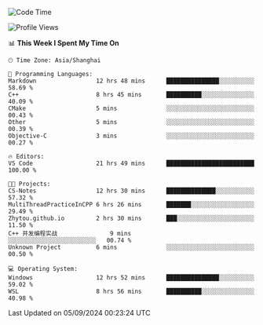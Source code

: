 <!--START_SECTION:waka-->
![Code Time](http://img.shields.io/badge/Code%20Time-1%2C953%20hrs%2058%20mins-blue)

![Profile Views](http://img.shields.io/badge/Profile%20Views-2-blue)

📊 **This Week I Spent My Time On** 

```text
🕑︎ Time Zone: Asia/Shanghai

💬 Programming Languages: 
Markdown                 12 hrs 48 mins      ███████████████░░░░░░░░░░   58.69 % 
C++                      8 hrs 45 mins       ██████████░░░░░░░░░░░░░░░   40.09 % 
CMake                    5 mins              ░░░░░░░░░░░░░░░░░░░░░░░░░   00.43 % 
Other                    5 mins              ░░░░░░░░░░░░░░░░░░░░░░░░░   00.39 % 
Objective-C              3 mins              ░░░░░░░░░░░░░░░░░░░░░░░░░   00.27 % 

🔥 Editors: 
VS Code                  21 hrs 49 mins      █████████████████████████   100.00 % 

🐱‍💻 Projects: 
CS-Notes                 12 hrs 30 mins      ██████████████░░░░░░░░░░░   57.32 % 
MultiThreadPracticeInCPP 6 hrs 26 mins       ███████░░░░░░░░░░░░░░░░░░   29.49 % 
Zhytou.github.io         2 hrs 30 mins       ███░░░░░░░░░░░░░░░░░░░░░░   11.50 % 
C++ 并发编程实战               9 mins              ░░░░░░░░░░░░░░░░░░░░░░░░░   00.74 % 
Unknown Project          6 mins              ░░░░░░░░░░░░░░░░░░░░░░░░░   00.50 % 

💻 Operating System: 
Windows                  12 hrs 52 mins      ███████████████░░░░░░░░░░   59.02 % 
WSL                      8 hrs 56 mins       ██████████░░░░░░░░░░░░░░░   40.98 % 
```


 Last Updated on 05/09/2024 00:23:24 UTC
<!--END_SECTION:waka-->